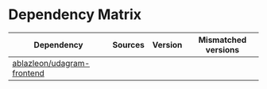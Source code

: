 # Dependency Matrix

Dependency | Sources | Version | Mismatched versions
---------- | ------- | ------- | -------------------
[ablazleon/udagram-frontend](https://github.com/ablazleon/udagram-frontend.git) |  | []() | 
